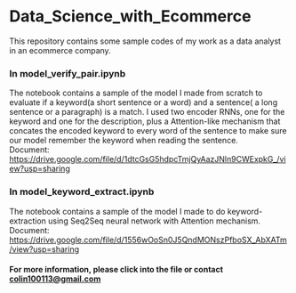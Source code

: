 # Data_Science_with_Ecommerce
This repository contains some sample codes of my work as a data analyst in an ecommerce company.

### In model_verify_pair.ipynb
The notebook contains a sample of the model I made from scratch to evaluate if a keyword(a short sentence or a word) and a sentence( a long sentence or a paragraph) is a match. I used two encoder RNNs, one for the keyword and one for the description, plus a Attention-like mechanism that concates the encoded keyword to every word of the sentence to make sure our model remember the keyword when reading the sentence.  
Document: https://drive.google.com/file/d/1dtcGsG5hdpcTmjQyAazJNln9CWExpkG_/view?usp=sharing

### In model_keyword_extract.ipynb
The notebook contains a sample of the model I made to do keyword-extraction using Seq2Seq neural network with Attention mechanism.  
Document: https://drive.google.com/file/d/1556wOoSn0J5QndMONszPfboSX_AbXATm/view?usp=sharing

#### For more information, please click into the file or contact colin100113@gmail.com

